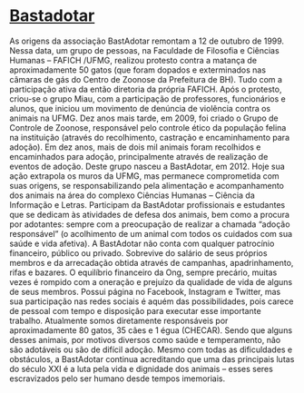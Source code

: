 # [Bastadotar](https://www.instagram.com/bast.adotar)

As origens da associação BastAdotar remontam a 12 de outubro de 1999. Nessa data, um grupo de pessoas, na Faculdade de Filosofia e Ciências Humanas – FAFICH /UFMG, realizou protesto contra a matança de aproximadamente 50 gatos (que foram dopados e exterminados nas câmaras de gás do Centro de Zoonose da Prefeitura de BH). Tudo com a participação ativa da então diretoria da própria FAFICH.
Após o protesto, criou-se o grupo Miau, com a participação de professores, funcionários e alunos, que iniciou um movimento de denúncia de violência contra os animais na UFMG. Dez anos mais tarde, em 2009, foi criado o Grupo de Controle de Zoonose, responsável pelo controle ético da população felina na instituição (através do recolhimento, castração e encaminhamento para adoção). Em dez anos, mais de dois mil animais foram recolhidos e encaminhados para adoção, principalmente através de realização de eventos de adoção.
Deste grupo nasceu a BastAdotar, em 2012. Hoje sua ação extrapola os muros da UFMG, mas permanece comprometida com suas origens, se responsabilizando pela alimentação e acompanhamento dos animais na área do complexo Ciências Humanas – Ciência da Informação e Letras. Participam da BastAdotar profissionais e estudantes que se dedicam às atividades de defesa dos animais, bem como a procura por adotantes: sempre com a preocupação de realizar a chamada “adoção responsável” (o acolhimento de um animal com todos os cuidados com sua saúde e vida afetiva). A BastAdotar não conta com qualquer patrocínio financeiro, público ou privado. Sobrevive do salário de seus próprios membros e da arrecadação obtida através de campanhas, apadrinhamento, rifas e bazares. O equilíbrio financeiro da Ong, sempre precário, muitas vezes é rompido com a oneração e prejuízo da qualidade de vida de alguns de seus membros.
Possui página no Facebook, Instagram e Twitter, mas sua participação nas redes sociais é aquém das possibilidades, pois carece de pessoal com tempo e disposição para executar esse importante trabalho.
Atualmente somos diretamente responsáveis por aproximadamente 80 gatos, 35 cães e 1 égua (CHECAR). Sendo que alguns desses animais, por motivos diversos como saúde e temperamento, não são adotáveis ou são de difícil adoção.
Mesmo com todas as dificuldades e obstáculos, a BastAdotar continua acreditando que uma das principais lutas do século XXI é a luta pela vida e dignidade dos animais – esses seres escravizados pelo ser humano desde tempos imemoriais.

